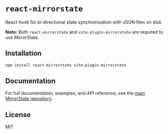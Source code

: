 # `react-mirrorstate`

React hook for bi-directional state synchronization with JSON files on disk.

**Note:** Both `react-mirrorstate` and `vite-plugin-mirrorstate` are required to use MirrorState.

## Installation

```bash
npm install react-mirrorstate vite-plugin-mirrorstate
```

## Documentation

For full documentation, examples, and API reference, see the [main MirrorState repository](https://github.com/szymonkaliski/mirrorstate).

## License

MIT
